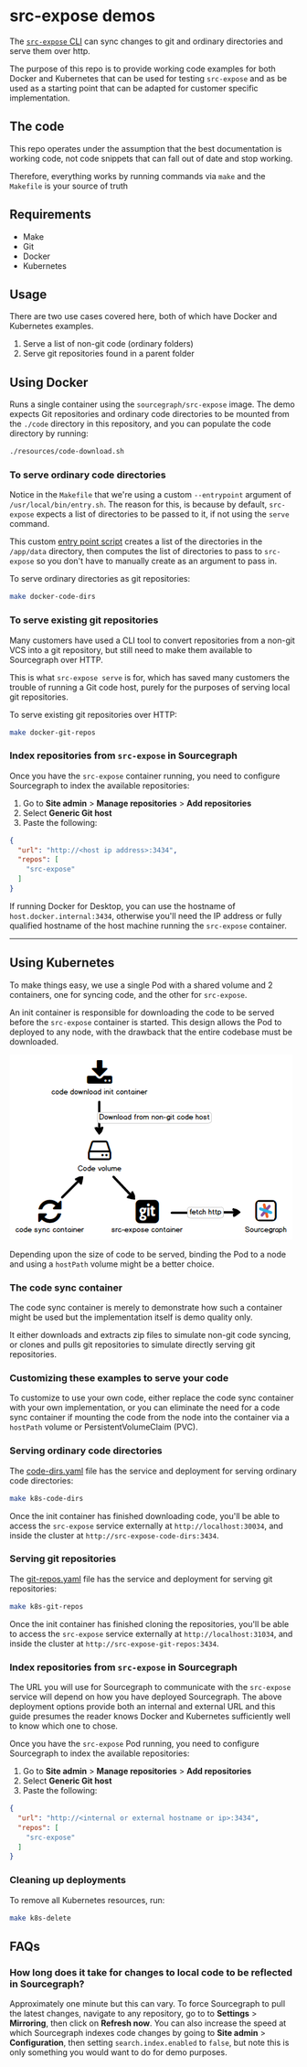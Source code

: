 # src-expose demos

The [`src-expose` CLI](https://docs.sourcegraph.com/admin/external_service/non-git) can sync changes to git and ordinary directories and serve them over http.

The purpose of this repo is to provide working code examples for both Docker and Kubernetes that can be used for testing `src-expose` and as be used as a starting point that can be adapted for customer specific implementation.

## The code

This repo operates under the assumption that the best documentation is working code, not code snippets that can fall out of date and stop working.

Therefore, everything works by running commands via `make` and the `Makefile` is your source of truth

## Requirements

- Make
- Git
- Docker
- Kubernetes

## Usage

There are two use cases covered here, both of which have Docker and Kubernetes examples.

1. Serve a list of non-git code (ordinary folders)
1. Serve git repositories found in a parent folder

## Using Docker

Runs a single container using the `sourcegraph/src-expose` image. The demo expects Git repositories and ordinary code directories to be mounted from the `./code` directory in this repository, and you can populate the code directory by running:

```sh
./resources/code-download.sh
```

### To serve ordinary code directories

Notice in the `Makefile` that we're using a custom `--entrypoint` argument of `/usr/local/bin/entry.sh`. The reason for this, is because by default, `src-expose` expects a list of directories to be passed to it, if not using the `serve` command. 

This custom [entry point script](https://github.com/sourcegraph/sourcegraph/blob/master/dev/src-expose/entry.sh) creates a list of the directories in the `/app/data` directory, then computes the list of directories to pass to `src-expose` so you don't have to manually create as an argument to pass in.

To serve ordinary directories as git repositories:

```sh
make docker-code-dirs
```

### To serve existing git repositories

Many customers have used a CLI tool to convert repositories from a non-git VCS into a git repository, but still need to make them available to Sourcegraph over HTTP.

This is what `src-expose serve` is for, which has saved many customers the trouble of running a Git code host, purely for the purposes of serving local git repositories.

To serve existing git repositories over HTTP:

```sh
make docker-git-repos
```

### Index repositories from `src-expose` in Sourcegraph

Once you have the `src-expose` container running, you need to configure Sourcegraph to index the available repositories:

1. Go to **Site admin** > **Manage repositories** > **Add repositories**
1. Select **Generic Git host**
1. Paste the following:

```json
{
  "url": "http://<host ip address>:3434",
  "repos": [
    "src-expose"
  ]
}
```

If running Docker for Desktop, you can use the hostname of `host.docker.internal:3434`, otherwise you'll need the IP address or fully qualified hostname of the host machine running the `src-expose` container.

---

## Using Kubernetes

To make things easy, we use a single Pod with a shared volume and 2 containers, one for syncing code, and the other for `src-expose`.

An init container is responsible for downloading the code to be served before the `src-expose` container is started. This design allows the Pod to deployed to any node, with the drawback that the entire codebase must be downloaded.

![](resources/src-expose-k8s.png)

Depending upon the size of code to be served, binding the Pod to a node and using a `hostPath` volume might be a better choice.

### The code sync container

The code sync container is merely to demonstrate how such a container might be used but the implementation itself is demo quality only.

It either downloads and extracts zip files to simulate non-git code syncing, or clones and pulls git repositories to simulate directly serving git repositories.

### Customizing these examples to serve your code

To customize to use your own code, either replace the code sync container with your own implementation, or you can eliminate the need for a code sync container if mounting the code from the node into the container via a `hostPath` volume or PersistentVolumeClaim (PVC).

### Serving ordinary code directories

The [code-dirs.yaml](code-dirs.yaml) file has the service and deployment for serving ordinary code directories:

```sh
make k8s-code-dirs
```

Once the init container has finished downloading code, you'll be able to access the `src-expose` service externally at `http://localhost:30034`, and inside the cluster at `http://src-expose-code-dirs:3434`.

### Serving git repositories

The [git-repos.yaml](git-repos.yaml) file has the service and deployment for serving git repositories:

```sh
make k8s-git-repos
```

Once the init container has finished cloning the repositories, you'll be able to access the `src-expose` service externally at `http://localhost:31034`, and inside the cluster at `http://src-expose-git-repos:3434`.

### Index repositories from `src-expose` in Sourcegraph

The URL you will use for Sourcegraph to communicate with the `src-expose` service will depend on how you have deployed Sourcegraph. The above deployment options provide both an internal and external URL and this guide presumes the reader knows Docker and Kubernetes sufficiently well to know which one to chose.

Once you have the `src-expose` Pod running, you need to configure Sourcegraph to index the available repositories:

1. Go to **Site admin** > **Manage repositories** > **Add repositories**
1. Select **Generic Git host**
1. Paste the following:

```json
{
  "url": "http://<internal or external hostname or ip>:3434",
  "repos": [
    "src-expose"
  ]
}
```

### Cleaning up deployments

To remove all Kubernetes resources, run:

```sh
make k8s-delete
```

## FAQs

### How long does it take for changes to local code to be reflected in Sourcegraph?

Approximately one minute but this can vary. To force Sourcegraph to pull the latest changes, navigate to any repository, go to to **Settings** > **Mirroring**, then click on **Refresh now**. You can also increase the speed at which Sourcegraph indexes code changes by going to **Site admin** > **Configuration**, then setting `search.index.enabled` to `false`, but note this is only something you would want to do for demo purposes.
